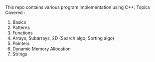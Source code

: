 This repo contains various program implementation using C++.
Topics Covered :
1) Basics
2) Patterns
3) Functions
4) Arrays, Subarrays, 2D (Search algo, Sorting algo)
5) Pointers
6) Dynamic Memory Allocation
7) Strings
